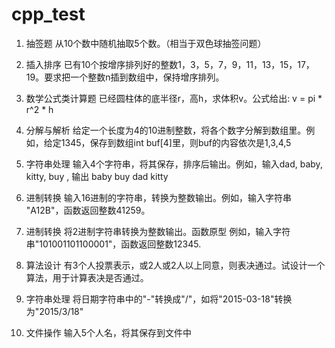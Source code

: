 # cpp_test
0001. 抽签题
从10个数中随机抽取5个数。（相当于双色球抽签问题）

0002. 插入排序
已有10个按增序排列好的整数1，3，5，7，9，11，13，15，17，19。要求把一个整数n插到数组中，保持增序排列。

0003. 数学公式类计算题
已经圆柱体的底半径r，高h，求体积v。公式给出:  v = pi * r^2 * h

0004. 分解与解析
给定一个长度为4的10进制整数，将各个数字分解到数组里。例如，给定1345，保存到数组int buf[4]里，则buf的内容依次是1,3,4,5 

0005. 字符串处理
输入4个字符串，将其保存，排序后输出。例如，输入dad, baby, kitty, buy , 输出 baby  buy   dad  kitty

0006. 进制转换
输入16进制的字符串，转换为整数输出。例如，输入字符串 "A12B"，函数返回整数41259。

0007. 进制转换
将2进制字符串转换为整数输出。函数原型 例如，输入字符串"101001101100001"，函数返回整数12345.

0008. 算法设计
有3个人投票表示，或2人或2人以上同意，则表决通过。试设计一个算法，用于计算表决是否通过。

0009. 字符串处理
将日期字符串中的"-"转换成"/"，如将"2015-03-18"转换为"2015/3/18"

0010. 文件操作
输入5个人名，将其保存到文件中